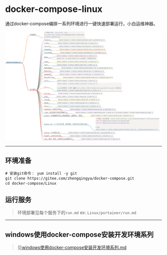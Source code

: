 # docker-compose-linux

通过docker-compose编排一系列环境进行一键快速部署运行，小白运维神器。

![docker-compose-linux.png](./image/docker-compose-linux.png)

---

## 环境准备

```shell
# 安装git命令： yum install -y git
git clone https://gitee.com/zhengqingya/docker-compose.git
cd docker-compose/Linux
```

## 运行服务

> 环境部署见每个服务下的`run.md`
> ex: `Linux/portainer/run.md`

---

## windows使用docker-compose安装开发环境系列

> 见[windows使用docker-compose安装开发环境系列.md](./windows使用docker-compose安装开发环境系列.md)